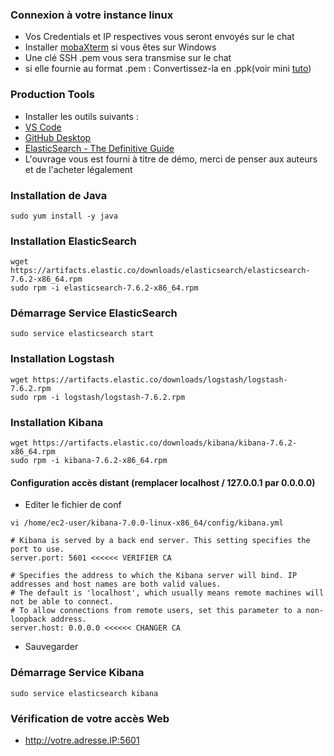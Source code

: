 ### Connexion à votre instance linux

- Vos Credentials et IP respectives vous seront envoyés sur le chat
- Installer [mobaXterm](https://download.mobatek.net/2022020030522248/MobaXterm_Portable_v20.2.zip) si vous êtes sur Windows
- Une clé SSH .pem vous sera transmise sur le chat
- si elle fournie au format .pem : 
	Convertissez-la en .ppk(voir mini [tuto](https://download.mobatek.net/2022020030522248/MobaXterm_Portable_v20.2.zip))
	
### Production Tools

- Installer les outils suivants : 
- [VS Code](https://code.visualstudio.com/download)
- [GitHub Desktop](https://help.github.com/en/desktop/getting-started-with-github-desktop/installing-github-desktop)
- [ElasticSearch - The Definitive Guide ](https://drive.google.com/open?id=1dtJhgRiVfaTrqpDqi4MA4HRK5K2iWSr6)
- L'ouvrage vous est fourni à titre de démo, merci de penser aux auteurs et de l'acheter légalement

### Installation de Java
```
sudo yum install -y java
```

### Installation ElasticSearch
```
wget https://artifacts.elastic.co/downloads/elasticsearch/elasticsearch-7.6.2-x86_64.rpm
sudo rpm -i elasticsearch-7.6.2-x86_64.rpm
```
### Démarrage Service ElasticSearch
```
sudo service elasticsearch start
```

### Installation Logstash
```
wget https://artifacts.elastic.co/downloads/logstash/logstash-7.6.2.rpm
sudo rpm -i logstash/logstash-7.6.2.rpm
```

### Installation Kibana
```
wget https://artifacts.elastic.co/downloads/kibana/kibana-7.6.2-x86_64.rpm
sudo rpm -i kibana-7.6.2-x86_64.rpm
```

#### Configuration accès distant (remplacer localhost / 127.0.0.1 par 0.0.0.0) 

- Editer le fichier de conf
```
vi /home/ec2-user/kibana-7.0.0-linux-x86_64/config/kibana.yml
``` 
```
# Kibana is served by a back end server. This setting specifies the port to use.
server.port: 5601 <<<<<< VERIFIER CA

# Specifies the address to which the Kibana server will bind. IP addresses and host names are both valid values.
# The default is 'localhost', which usually means remote machines will not be able to connect.
# To allow connections from remote users, set this parameter to a non-loopback address.
server.host: 0.0.0.0 <<<<<< CHANGER CA
```

- Sauvegarder

### Démarrage Service Kibana
```
sudo service elasticsearch kibana
```

### Vérification de votre accès Web

- http://votre.adresse.IP:5601

